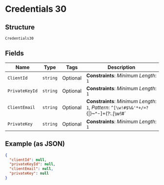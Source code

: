 
# Credentials 30

## Structure

`Credentials30`

## Fields

| Name | Type | Tags | Description |
|  --- | --- | --- | --- |
| `ClientId` | `string` | Optional | **Constraints**: *Minimum Length*: `1` |
| `PrivateKeyId` | `string` | Optional | **Constraints**: *Minimum Length*: `1` |
| `ClientEmail` | `string` | Optional | **Constraints**: *Minimum Length*: `1`, *Pattern*: `^[\w!#$%&'*+/=?`{\|}~^-]+(?:\.[\w!#$%&'*+/=?`{\|}~^-]+)*@(?:[a-zA-Z0-9-]+\.)+[a-zA-Z]{2,6}$` |
| `PrivateKey` | `string` | Optional | **Constraints**: *Minimum Length*: `1` |

## Example (as JSON)

```json
{
  "clientId": null,
  "privateKeyId": null,
  "clientEmail": null,
  "privateKey": null
}
```


